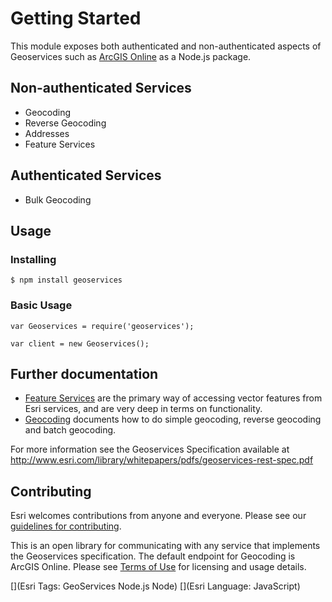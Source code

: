# Getting Started

This module exposes both authenticated and non-authenticated aspects of Geoservices such as [ArcGIS Online](http://www.arcgis.com/) as a Node.js package.

## Non-authenticated Services

* Geocoding
* Reverse Geocoding
* Addresses
* Feature Services

## Authenticated Services

* Bulk Geocoding

## Usage

### Installing

    $ npm install geoservices

### Basic Usage

    var Geoservices = require('geoservices');
    
    var client = new Geoservices();

## Further documentation

* [Feature Services](FeatureServices.md) are the primary way of accessing vector features from Esri services, and are very deep in terms on functionality.
* [Geocoding](Geocoding.md) documents how to do simple geocoding, reverse geocoding and batch geocoding.

For more information see the Geoservices Specification available at http://www.esri.com/library/whitepapers/pdfs/geoservices-rest-spec.pdf

## Contributing

Esri welcomes contributions from anyone and everyone. Please see our [guidelines for contributing](https://github.com/esri/contributing).

This is an open library for communicating with any service that implements the Geoservices specification.  The default endpoint for Geocoding is ArcGIS Online.  Please see [Terms of Use](http://resources.arcgis.com/en/help/arcgis-rest-api/#/ArcGIS_Online_services_licensing/02r3000001mv000000/) for licensing and usage details.

[](Esri Tags: GeoServices Node.js Node)
[](Esri Language: JavaScript)